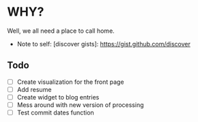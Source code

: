 # WHY? 

Well, we all need a place to call home.

* Note to self: [discover gists]: https://gist.github.com/discover 

## Todo
- [ ] Create visualization for the front page
- [ ] Add resume
- [ ] Create widget to blog entries
- [ ] Mess around with new version of processing
- [ ] Test commit dates function
